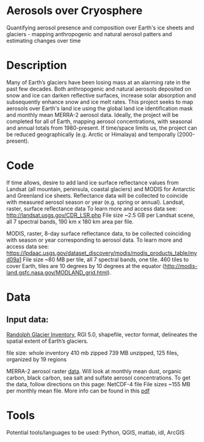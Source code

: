 # Aerosols over Cryosphere
Quantifying aerosol presence and composition over Earth's ice sheets and glaciers - mapping anthropogenic and natural aerosol patters and estimating changes over time

# Description
Many of Earth’s glaciers have been losing mass at an alarming rate in the past few decades. Both anthropogenic and natural aerosols deposited on snow and ice can darken reflective surfaces, increase solar absorption and subsequently enhance snow and ice melt rates. This project seeks to map aerosols over Earth's land ice using the global land ice identification mask and monthly mean MERRA-2 aerosol data. Ideally, the project will be completed for all of Earth, mapping aerosol concentrations, with seasonal and annual totals from 1980-present. If time/space limits us, the project can be reduced geographically (e.g. Arctic or Himalaya) and temporally (2000-present).

# Code
If time allows, desire to add land ice surface reflectance values from Landsat (all mountain, peninsula, coastal glaciers) and MODIS for Antarctic and Greenland ice sheets. Reflectance data will be collected to coincide with measured aerosol season or year (e.g. spring or annual).
Landsat, raster, surface reflectance data
To learn more and access data see:
http://landsat.usgs.gov/CDR_LSR.php
File size ~2.5 GB per Landsat scene, all 7 spectral bands, 190 km x 180 km area per file.

MODIS, raster, 8-day surface reflectance data, to be collected coinciding with season or year corresponding to aerosol data.
To learn more and access data see:
https://lpdaac.usgs.gov/dataset_discovery/modis/modis_products_table/myd09a1
File size ~80 MB per tile, all 7 spectral bands, one tile. 460 tiles to cover Earth, tiles are 10 degrees by 10 degrees at the equator (http://modis-land.gsfc.nasa.gov/MODLAND_grid.html).


# Data
## Input data:
[Randolph Glacier Inventory](http://www.glims.org/RGI/rgi50_dl.html), RGI 5.0, shapefile, vector format, delineates the spatial extent of Earth’s glaciers.

file size: whole inventory 410 mb zipped
739 MB unzipped, 125 files, organized by 19 regions

MERRA-2 aerosol raster [data](http://gmao.gsfc.nasa.gov/reanalysis/MERRA-2/data_access/). Will look at monthly mean dust, organic carbon, black carbon, sea salt and sulfate aerosol concentrations.
To get the data, follow directions on this page:
NetCDF-4 file
File sizes ~155 MB per monthly mean file.
More info can be found in this [pdf](http://gmao.gsfc.nasa.gov/pubs/docs/Bosilovich785.pdf)

# Tools
Potential tools/languages to be used: Python, QGIS, matlab, idl, ArcGIS

